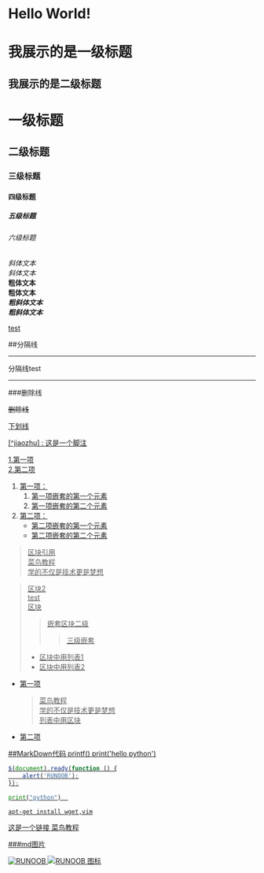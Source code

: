 # Hello World! 
我展示的是一级标题
=================

我展示的是二级标题
-----------------

# 一级标题
## 二级标题
### 三级标题
#### 四级标题
##### 五级标题
###### 六级标题

*斜体文本*  
_斜体文本_  
**粗体文本**  
__粗体文本__  
***粗斜体文本***  
___粗斜体文本___  

[test](https://www.baidu.com)

##分隔线    

---

分隔线test

---

###删除线

~~删除线~~

<u>下划线<u>


[^jiaozhu] : 这是一个脚注

[^RUNOOB]:菜鸟教程 -- 学的不仅是技术，更是梦想！！！

1.第一项  
2.第二项

1. 第一项：
    1. 第一项嵌套的第一个元素
    2. 第一项嵌套的第二个元素
2. 第二项：
    - 第二项嵌套的第一个元素
    - 第二项嵌套的第二个元素
    
> 区块引用  
> 菜鸟教程  
> 学的不仅是技术更是梦想  


> 区块2  
> test  
> 区块
>>嵌套区块二级
>>>三级嵌套  
> - 区块中用列表1
> - 区块中用列表2


* 第一项
    > 菜鸟教程  
    > 学的不仅是技术更是梦想  
    > 列表中用区块  
* 第二项

##MarkDown代码
    printf() 
    print('hello python')
    
```javascript
$(document).ready(function () {
    alert('RUNOOB');
});
```

```python
print("python")  
```

```shell script
apt-get install wget,vim
```

这是一个链接 [菜鸟教程](https://www.runoob.com)

###md图片

![RUNOOB](http://static.runoob.com/images/runoob-logo.png "RUNOOB")
![RUNOOB 图标](http://static.runoob.com/images/runoob-logo.png "RUNOOB")







